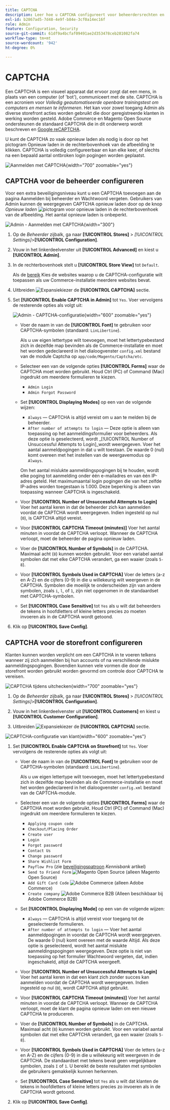 ```yaml
---
title: CAPTCHA
description: Leer hoe u CAPTCHA configureert voor beheerdersrechten en verschillende storefront-acties die door geregistreerde klanten worden geïnitieerd.
exl-id: b2867ad5-7d48-4e9f-b84e-3cf0a14ec16f
role: Admin
feature: Configuration, Security
source-git-commit: 61df9a4bcfaf09491ae2d353478ceb281082fa74
workflow-type: tm+mt
source-wordcount: '942'
ht-degree: 0%

---
```


# CAPTCHA

Een CAPTCHA is een visueel apparaat dat ervoor zorgt dat een mens, in plaats van een computer (of &#39;bot&#39;), communiceert met de site. CAPTCHA is een acroniem voor _Volledig geautomatiseerde openbare trainingstest om computers en mensen te informeren_. Het kan voor zowel toegang Admin als diverse storefront acties worden gebruikt die door geregistreerde klanten in werking worden gesteld. Adobe Commerce en Magento Open Source ondersteunen de standaard CAPTCHA die in dit onderwerp wordt beschreven en [Google reCAPTCHA](security-google-recaptcha.md).

U kunt de CAPTCHA zo vaak opnieuw laden als nodig is door op het pictogram Opnieuw laden in de rechterbovenhoek van de afbeelding te klikken. CAPTCHA is volledig configureerbaar en kan elke keer, of slechts na een bepaald aantal ontbroken login pogingen worden geplaatst.

![Aanmelden met CAPTCHA](./assets/customer-account-login-captcha.png){width="700" zoomable="yes"}

## CAPTCHA voor de beheerder configureren

Voor een extra beveiligingsniveau kunt u een CAPTCHA toevoegen aan de pagina Aanmelden bij beheerder en Wachtwoord vergeten. Gebruikers van Admin kunnen de weergegeven CAPTCHA opnieuw laden door op de knop _Opnieuw laden_ ![pictogram voor opnieuw laden](./assets/CAPTCHA-icon-reload.png) in de rechterbovenhoek van de afbeelding. Het aantal opnieuw laden is onbeperkt.

![Admin - Aanmelden met CAPTCHA](./assets/security-captcha-admin.png){width="300"}

1. Op de _Beheerder_ zijbalk, ga naar **[!UICONTROL Stores]** > _[!UICONTROL Settings]_>**[!UICONTROL Configuration]**.

1. Vouw in het linkerdeelvenster uit **[!UICONTROL Advanced]** en kiest u **[!UICONTROL Admin]**.

1. In de rechterbovenhoek stelt u **[!UICONTROL Store View]** tot `Default`.

   Als de [bereik](../getting-started/websites-stores-views.md#scope-settings) Kies de websites waarop u de CAPTCHA-configuratie wilt toepassen als uw Commerce-installatie meerdere websites bevat.

1. Uitbreiden ![Expansiekiezer](../assets/icon-display-expand.png) de **[!UICONTROL CAPTCHA]** sectie.

1. Set **[!UICONTROL Enable CAPTCHA in Admin]** tot `Yes`. Voer vervolgens de resterende opties als volgt uit:

   ![Admin - CAPTCHA-configuratie](../configuration-reference/advanced/assets/admin-captcha.png){width="600" zoomable="yes"}

   - Voer de naam in van de **[!UICONTROL Font]** te gebruiken voor CAPTCHA-symbolen (standaard: `LinLibertine`).

     Als u uw eigen lettertype wilt toevoegen, moet het lettertypebestand zich in dezelfde map bevinden als de Commerce-installatie en moet het worden gedeclareerd in het dialoogvenster `config.xml` bestand van de module Captcha op `app/code/Magento/Captcha/etc`.

   - Selecteer een van de volgende opties **[!UICONTROL Forms]** waar de CAPTCHA moet worden gebruikt. Houd Ctrl (PC) of Command (Mac) ingedrukt om meerdere formulieren te kiezen.

      - `Admin Login`
      - `Admin Forgot Password`

   - Set **[!UICONTROL Displaying Modes]** op een van de volgende wijzen:

      - `Always` — CAPTCHA is altijd vereist om u aan te melden bij de beheerder.
      - `After number of attempts to login` — Deze optie is alleen van toepassing op het aanmeldingsformulier voor beheerders. Als deze optie is geselecteerd, wordt _[!UICONTROL Number of Unsuccessful Attempts to Login]_wordt weergegeven. Voer het aantal aanmeldpogingen in dat u wilt toestaan. De waarde 0 (nul) komt overeen met het instellen van de weergavemodus op `Always`.

     Om het aantal mislukte aanmeldingspogingen bij te houden, wordt elke poging tot aanmelding onder één e-mailadres en van één IP-adres geteld. Het maximumaantal login pogingen die van het zelfde IP-adres worden toegestaan is 1.000. Deze beperking is alleen van toepassing wanneer CAPTCHA is ingeschakeld.

   - Voor **[!UICONTROL Number of Unsuccessful Attempts to Login]** Voer het aantal keren in dat de beheerder zich kan aanmelden voordat de CAPTCHA wordt weergegeven. Indien ingesteld op nul (`0`), is CAPTCHA altijd vereist.

   - Voor **[!UICONTROL CAPTCHA Timeout (minutes)]** Voer het aantal minuten in voordat de CAPTCHA verloopt. Wanneer de CAPTCHA verloopt, moet de beheerder de pagina opnieuw laden.

   - Voer de **[!UICONTROL Number of Symbols]** in de CAPTCHA. Maximaal acht (`8`) kunnen worden gebruikt. Voor een variabel aantal symbolen dat met elke CAPTCHA verandert, ga een waaier (zoals `5-8`).

   - Voor **[!UICONTROL Symbols Used in CAPTCHA]** Voer de letters (a-z en A-Z) en de cijfers (0-9) in die u willekeurig wilt weergeven in de CAPTCHA. Symbolen die moeilijk te onderscheiden zijn van andere symbolen, zoals `i`, `l`, of `1`, zijn niet opgenomen in de standaardset met CAPTCHA-symbolen.

   - Set **[!UICONTROL Case Sensitive]** tot `Yes` als u wilt dat beheerders de tekens in hoofdletters of kleine letters precies zo moeten invoeren als in de CAPTCHA wordt getoond.

1. Klik op **[!UICONTROL Save Config]**.

## CAPTCHA voor de storefront configureren

Klanten kunnen worden verplicht om een CAPTCHA in te voeren telkens wanneer zij zich aanmelden bij hun accounts of na verschillende mislukte aanmeldingspogingen. Bovendien kunnen vele vormen die door de storefront worden gebruikt worden gevormd om controle door CAPTCHA te vereisen.

![CAPTCHA tijdens uitchecken](./assets/storefront-checkout-payment-captcha.png){width="700" zoomable="yes"}

1. Op de _Beheerder_ zijbalk, ga naar **[!UICONTROL Stores]** > _[!UICONTROL Settings]_>**[!UICONTROL Configuration]**.

1. Vouw in het linkerdeelvenster uit **[!UICONTROL Customers]** en kiest u **[!UICONTROL Customer Configuration]**.

1. Uitbreiden ![Expansiekiezer](../assets/icon-display-expand.png) de **[!UICONTROL CAPTCHA]** sectie.

![CAPTCHA-configuratie van klant](../configuration-reference/customers/assets/customer-configuration-captcha.png){width="600" zoomable="yes"}

1. Set **[!UICONTROL Enable CAPTCHA on Storefront]** tot `Yes`. Voer vervolgens de resterende opties als volgt uit:

   - Voer de naam in van de **[!UICONTROL Font]** te gebruiken voor de CAPTCHA-symbolen (standaard: `LinLibertine`).

     Als u uw eigen lettertype wilt toevoegen, moet het lettertypebestand zich in dezelfde map bevinden als de Commerce-installatie en moet het worden gedeclareerd in het dialoogvenster `config.xml` bestand van de CAPTCHA-module.

   - Selecteer een van de volgende opties **[!UICONTROL Forms]** waar de CAPTCHA moet worden gebruikt. Houd Ctrl (PC) of Command (Mac) ingedrukt om meerdere formulieren te kiezen.

      - `Applying coupon code`
      - `Checkout/Placing Order`
      - `Create user`
      - `Login`
      - `Forgot password`
      - `Contact Us`
      - `Change password`
      - `Share Wishlist Form`
      - `Payflow Pro` (zie [beveiligingspatroon](https://experienceleague.adobe.com/docs/commerce-knowledge-base/kb/troubleshooting/payments/paypal-payflow-pro-active-carding-activity.html) _Kennisbank_ artikel)
      - `Send to Friend Form` ![Magento Open Source](../assets/open-source.svg) (alleen Magento Open Source)
      - `Add Gift Card Code` ![Adobe Commerce](../assets/adobe-logo.svg) (alleen Adobe Commerce)
      - `Create company` ![Adobe Commerce B2B](../assets/b2b.svg) (Alleen beschikbaar bij Adobe Commerce B2B)

   - Set **[!UICONTROL Displaying Mode]** op een van de volgende wijzen:

      - `Always` — CAPTCHA is altijd vereist voor toegang tot de geselecteerde formulieren.
      - `After number of attempts to login` — Voer het aantal aanmeldpogingen in voordat de CAPTCHA wordt weergegeven. De waarde 0 (nul) komt overeen met de waarde Altijd. Als deze optie is geselecteerd, wordt het aantal mislukte aanmeldingspogingen weergegeven. Deze optie is niet van toepassing op het formulier Wachtwoord vergeten, dat, indien ingeschakeld, altijd de CAPTCHA weergeeft.

   - Voor **[!UICONTROL Number of Unsuccessful Attempts to Login]** Voer het aantal keren in dat een klant zich zonder succes kan aanmelden voordat de CAPTCHA wordt weergegeven. Indien ingesteld op nul (`0`), wordt CAPTCHA altijd gebruikt.

   - Voor **[!UICONTROL CAPTCHA Timeout (minutes)]** Voer het aantal minuten in voordat de CAPTCHA verloopt. Wanneer de CAPTCHA verloopt, moet de klant de pagina opnieuw laden om een nieuwe CAPTCHA te produceren.

   - Voer de **[!UICONTROL Number of Symbols]** in de CAPTCHA. Maximaal acht (`8`) kunnen worden gebruikt. Voor een variabel aantal symbolen dat met elke CAPTCHA verandert, ga een waaier (zoals `5-8`).

   - Voor **[!UICONTROL Symbols Used in CAPTCHA]** Voer de letters (a-z en A-Z) en de cijfers (0-9) in die u willekeurig wilt weergeven in de CAPTCHA. De standaardset met tekens bevat geen vergelijkbare symbolen, zoals `I` of `1`. U bereikt de beste resultaten met symbolen die gebruikers gemakkelijk kunnen herkennen.

   - Set **[!UICONTROL Case Sensitive]** tot `Yes` als u wilt dat klanten de tekens in hoofdletters of kleine letters precies zo invoeren als in de CAPTCHA wordt getoond.

1. Klik op **[!UICONTROL Save Config]**.
